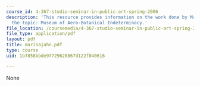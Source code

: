 ```yaml
---
course_id: 4-367-studio-seminar-in-public-art-spring-2006
description: 'This resource provides information on the work done by Marisa Jahn on
  the topic: Museum of Aero-Botanical Indeterminacy.'
file_location: /coursemedia/4-367-studio-seminar-in-public-art-spring-2006/1b7858bbde97729620867d122f040616_marisajahn.pdf
file_type: application/pdf
layout: pdf
title: marisajahn.pdf
type: course
uid: 1b7858bbde97729620867d122f040616

---
```

None